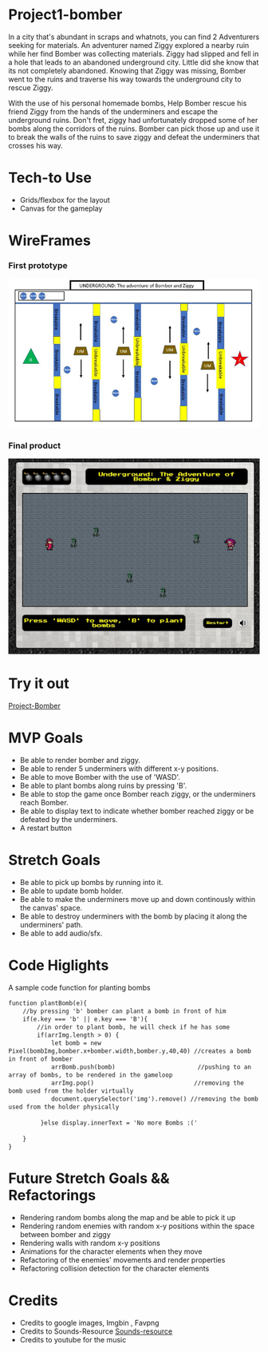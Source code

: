 # Project1-bomber

In a city that's abundant in scraps and whatnots, you can find 2 Adventurers seeking for materials. An adventurer named Ziggy explored a nearby ruin while her find Bomber was collecting materials. 
Ziggy had slipped and fell in a hole that leads to an abandoned underground city. Little did she know that its not completely abandoned. 
Knowing that Ziggy was missing, Bomber went to the ruins and traverse his way towards the underground city to rescue Ziggy.

With the use of his personal homemade bombs, Help Bomber rescue his friend Ziggy from the hands of the underminers and escape the underground ruins. 
Don't fret, ziggy had unfortunately dropped some of her bombs along the corridors of the ruins. Bomber can pick those up and use it to break the walls of the ruins to save ziggy and defeat the underminers that crosses his way.

# Tech-to Use
* Grids/flexbox for the layout
* Canvas for the gameplay

# WireFrames
### First prototype
![Bomber-wireframe](wireframe.JPG)

### Final product
![Final-wireframe](wireframe-update.JPG)

# Try it out
[Project-Bomber](https://jondmc.github.io/Project1-bomber/)

# MVP Goals
* Be able to render bomber and ziggy.
* Be able to render 5 underminers with different x-y positions.
* Be able to move Bomber with the use of 'WASD'.
* Be able to plant bombs along ruins by pressing 'B'.
* Be able to stop the game once Bomber reach ziggy, or the underminers reach Bomber.
* Be able to display text to indicate whether bomber reached ziggy or be defeated by the underminers.
* A restart button

# Stretch Goals
* Be able to pick up bombs by running into it.
* Be able to update bomb holder.
* Be able to make the underminers move up and down continously within the canvas' space.
* Be able to destroy underminers with the bomb by placing it along the underminers' path.
* Be able to add audio/sfx.

# Code Higlights
A sample code function for planting bombs
```
function plantBomb(e){
    //by pressing 'b' bomber can plant a bomb in front of him
    if(e.key === 'b' || e.key === 'B'){
        //in order to plant bomb, he will check if he has some
        if(arrImg.length > 0) { 
            let bomb = new Pixel(bombImg,bomber.x+bomber.width,bomber.y,40,40) //creates a bomb in front of bomber
            arrBomb.push(bomb)                       //pushing to an array of bombs, to be rendered in the gameloop
            arrImg.pop()                            //removing the bomb used from the holder virtually
            document.querySelector('img').remove() //removing the bomb used from the holder physically

         }else display.innerText = 'No more Bombs :('
             
    }
}

```

# Future Stretch Goals && Refactorings
* Rendering random bombs along the map and be able to pick it up
* Rendering random enemies with random x-y positions within the space between bomber and ziggy
* Rendering walls with random x-y positions
* Animations for the character elements when they move
* Refactoring of the enemies' movements and render properties
* Refactoring collision detection for the character elements

# Credits
* Credits to google images, Imgbin , Favpng
* Credits to Sounds-Resource [Sounds-resource](www.sounds-resource.com)
* Credits to youtube for the music
